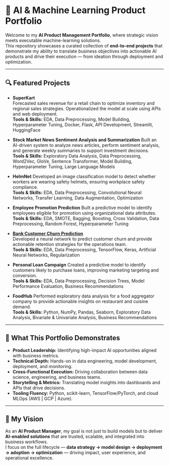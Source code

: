 # 🧠 AI & Machine Learning Product Portfolio

Welcome to my **AI Product Management Portfolio**, where strategic vision meets executable machine-learning solutions.  
This repository showcases a curated collection of **end-to-end projects** that demonstrate my ability to translate business objectives into actionable AI products and drive their execution — from ideation through deployment and optimization.

---

## 🔍 Featured Projects

- **SuperKart** <br>
  Forecasted sales revenue for a retail chain to optimize inventory and regional sales strategies. Operationalized the model at scale using APIs and web deployment.  
  **Tools & Skills:** EDA, Data Preprocessing, Model Building, Hyperparameter Tuning, Docker, Flask, API Development, Streamlit, HuggingFace

- **Stock Market News Sentiment Analysis and Summarization**
  Built an AI-driven system to analyze news articles, perform sentiment analysis, and generate weekly summaries to support investment decisions.  
  **Tools & Skills:** Exploratory Data Analysis, Data Preprocessing, Word2Vec, GloVe, Sentence Transformer, Model Building, Hyperparameter Tuning, Large Language Models

- **HelmNet** 
  Developed an image classification model to detect whether workers are wearing safety helmets, ensuring workplace safety compliance.  
  **Tools & Skills:** EDA, Data Preprocessing, Convolutional Neural Networks, Transfer Learning, Data Augmentation, Optimization

- **Employee Promotion Prediction** 
  Built a predictive model to identify employees eligible for promotion using organizational data attributes.  
  **Tools & Skills:** EDA, SMOTE, Bagging, Boosting, Cross Validation, Data Preprocessing, Random Forest, Hyperparameter Tuning

- [**Bank Customer Churn Prediction**](./projects/bank-customer-churn-prediction/Bank-Customer-Churn-Prediction.ipynb)<br>
  Developed a neural network to predict customer churn and provide actionable retention strategies for the operations team.  
  **Tools & Skills:** EDA, Data Preprocessing, TensorFlow, Keras, Artificial Neural Networks, Regularization

- **Personal Loan Campaign**
  Created a predictive model to identify customers likely to purchase loans, improving marketing targeting and conversion.  
  **Tools & Skills:** EDA, Data Preprocessing, Decision Trees, Model Performance Evaluation, Business Recommendations

- **FoodHub** 
  Performed exploratory data analysis for a food aggregator company to provide actionable insights on restaurant and cuisine demand.  
  **Tools & Skills:** Python, NumPy, Pandas, Seaborn, Exploratory Data Analysis, Bivariate & Univariate Analysis, Business Recommendations


---

## 🚀 What This Portfolio Demonstrates

- **Product Leadership:** Identifying high-impact AI opportunities aligned with business metrics.  
- **Technical Depth:** Hands-on in data engineering, model development, deployment, and monitoring.  
- **Cross-Functional Execution:** Driving collaboration between data science, engineering, and business teams.  
- **Storytelling & Metrics:** Translating model insights into dashboards and APIs that drive decisions.  
- **Tooling Fluency:** Python, scikit-learn, TensorFlow/PyTorch, and cloud MLOps (AWS | GCP | Azure).

---

## 🧩 My Vision

As an **AI Product Manager**, my goal is not just to build models but to deliver **AI-enabled solutions** that are trusted, scalable, and integrated into business workflows.  
I focus on the full lifecycle — **data strategy → model design → deployment → adoption → optimization** — driving impact, user experience, and operational excellence.

